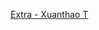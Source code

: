 
[Extra - Xuanthao T](https://github.com/LemScoot/Group-Project-for-Programming-2023/blob/main/Snake%20Clone/In%20game%20Audio/audioXuanthao.txt)
